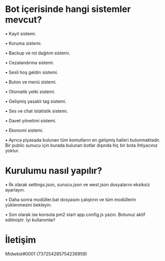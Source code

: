 # Bot içerisinde hangi sistemler mevcut?

• Kayıt sistemi.

• Koruma sistemi.

• Backup ve rol dağıtım sistemi.

• Cezalandırma sistemi.

• Sesli hoş geldin sistemi.

• Buton ve menü sistemi.

• Otomatik yetki sistemi.

• Gelişmiş yasaklı tag sistemi.

• Ses ve chat istatistik sistemi.

• Davet yönetimi sistemi.

• Ekonomi sistemi.

• Ayrıca piyasada bulunan tüm komutların en gelişmiş halleri bulunmaktadır. Bir public sunucu için burada bulunan botlar dışında hiç bir bota ihtiyacınız yoktur.

# Kurulumu nasıl yapılır?

• İlk olarak settings.json, sunucu.json ve west.json dosyalarını eksiksiz ayarlayın.

• Daha sonra modüller.bat dosyasını çalıştırın ve tüm modüllerin yüklenmesini bekleyin.

• Son olarak ise konsola pm2 start app.config.js yazın. Botunuz aktif edilmiştir. İyi kullanımlar!

# İletişim

Midwêst#0001 (737254285754236959)

